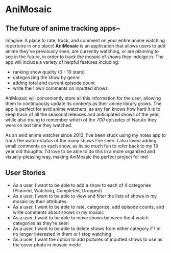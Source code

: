 # AniMosaic

## The future of anime tracking apps~

Imagine: A place to rate, track, and comment on your entire anime watching repertoire in one place!
**AniMosaic** is an application that allows users to add anime they've previously seen, are currently watching, or are 
planning to see in the future, in order to track the *mosaic* of shows they indulge in. The app will include
a variety of helpful features including:
- ranking show quality (0 - 10 stars)
- categorizing the show by genre
- adding total and current episode count
- write their own comments on inputted shows

AniMosaic will conveniently store all this information for the user, allowing them to continuously update its contents 
as their anime library grows. The app is perfect for avid anime watchers, as any fan knows how hard it is to keep track 
of all the seasonal releases and anticipated shows of the year, while also trying to remember which of the *700* 
episodes of Naruto they were on last time they watched.

As an avid anime watcher since 2013, I've been stuck using my notes app to track the watch-status of the 
many shows I've seen. I also loved adding small comments on each show, as its so much fun to refer back to my 13 year 
old thoughts. I'd love to be able to do this in a more organized and visually-pleasing way, making AniMosaic the perfect
project for me!

## User Stories
- As a user, I want to be able to add a show to each of 4 categories (Planned, Watching, Completed, Dropped)
- As a user, I want to be able to view and filter the lists of shows in my mosaic by their attributes
- As a user, I want to be able to rate, categorize, add episode counts, and write comments about shows in my mosaic
- As a user, I want to be able to move shows between the 4 watch categories as they're seen
- As a user, I want to be able to delete shows from either category if I'm no longer interested in them or I stop 
watching
- As a user, I want the option to add pictures of inputted shows to use as the cover photo in mosaic mode
